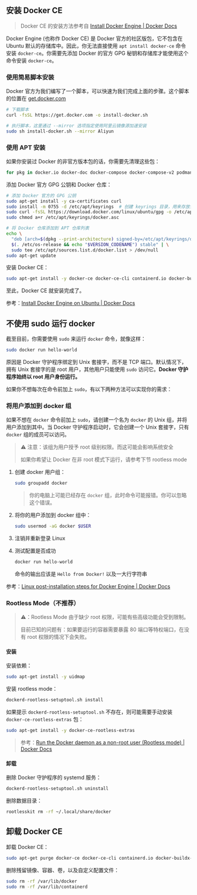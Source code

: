 ## 安装 Docker CE

> Docker CE 的安装方法参考自 [Install Docker Engine | Docker Docs](https://docs.docker.com/engine/install/)

Docker Engine (也称作 Docker CE) 是 Docker 官方的社区版包，它不包含在 Ubuntu 默认的存储库中。因此，你无法直接使用 `apt install docker-ce` 命令安装 `docker-ce`。你需要先添加 Docker 的官方 GPG 秘钥和存储库才能使用这个命令安装 `docker-ce`。

### 使用简易脚本安装

Docker 官方为我们编写了一个脚本，可以快速为我们完成上面的步骤。这个脚本的位置在 [get.docker.com](https://get.docker.com)

```sh
# 下载脚本
curl -fsSL https://get.docker.com -o install-docker.sh

# 执行脚本，这里通过 --mirror 选项指定使用阿里云镜像源加速安装
sudo sh install-docker.sh --mirror Aliyun
```

### 使用 APT 安装

如果你安装过 Docker 的非官方版本包的话，你需要先清理这些包：

```sh
for pkg in docker.io docker-doc docker-compose docker-compose-v2 podman-docker containerd runc; do sudo apt-get remove $pkg; done
```

添加 Docker 官方 GPG 公钥和 Docker 仓库：

```sh
# 添加 Docker 官方的 GPG 公钥
sudo apt-get install -y ca-certificates curl
sudo install -m 0755 -d /etc/apt/keyrings  # 创建 keyrings 目录，用来存放认证 APT 源的密钥环文件
sudo curl -fsSL https://download.docker.com/linux/ubuntu/gpg -o /etc/apt/keyrings/docker.asc  # 下载 Docker 的 GPG 公钥
sudo chmod a+r /etc/apt/keyrings/docker.asc

# 将 Docker 仓库添加到 APT 仓库列表
echo \
  "deb [arch=$(dpkg --print-architecture) signed-by=/etc/apt/keyrings/docker.asc] https://download.docker.com/linux/ubuntu \
  $(. /etc/os-release && echo "$VERSION_CODENAME") stable" | \
  sudo tee /etc/apt/sources.list.d/docker.list > /dev/null
sudo apt-get update
```

安装 Docker CE：

```sh
sudo apt-get install -y docker-ce docker-ce-cli containerd.io docker-buildx-plugin docker-compose-plugin
```

至此，Docker CE 就安装完成了。

参考：[Install Docker Engine on Ubuntu | Docker Docs](https://docs.docker.com/engine/install/ubuntu/#uninstall-docker-engine)

## 不使用 sudo 运行 docker

截至目前，你需要使用 `sudo` 来运行 `docker` 命令，就像这样：

```sh
sudo docker run hello-world
```

原因是 Docker 守护程序绑定到 Unix 套接字，而不是 TCP 端口。默认情况下，拥有 Unix 套接字的是 root 用户，其他用户只能使用 `sudo` 访问它。**Docker 守护程序始终以 root 用户身份运行。**

如果你不想每次在命令前加上 `sudo`，有以下两种方法可以实现你的需求：

### 将用户添加到 docker 组

如果不想在 `docker` 命令前加上 `sudo`，请创建一个名为 `docker` 的 Unix 组，并将用户添加到其中。当 Docker 守护程序启动时，它会创建一个 Unix 套接字，只有 `docker` 组的成员可以访问。

> ⚠️ 注意：该组为用户授予 root 级别权限。而这可能会影响系统安全
>
> 如果你希望让 Docker 在非 root 模式下运行，请参考下节 rootless mode

1. 创建 docker 用户组：
    ```sh
    sudo groupadd docker
    ```
    > 你的电脑上可能已经存在 `docker` 组，此时命令可能报错。你可以忽略这个错误。

2. 将你的用户添加到 docker 组中：
    ```sh
    sudo usermod -aG docker $USER
    ```

3. 注销并重新登录 Linux

4. 测试配置是否成功
    ```sh
    docker run hello-world
    ```
    命令的输出应该是 `Hello from Docker!` 以及一大行字符串

参考：[Linux post-installation steps for Docker Engine | Docker Docs](https://docs.docker.com/engine/install/linux-postinstall/)

### Rootless Mode（不推荐）

> ⚠️：Rootless Mode 由于缺少 root 权限，可能有些高级功能会受到限制。
>
> 目前已知的问题有：如果要运行的容器需要暴露 80 端口等特权端口，在没有 root 权限的情况下会失败。

####  安装

安装依赖：

```sh
sudo apt-get install -y uidmap
```

安装 rootless mode：

```sh
dockerd-rootless-setuptool.sh install
```

如果提示 `dockerd-rootless-setuptool.sh` 不存在，则可能需要手动安装 `docker-ce-rootless-extras` 包：

```sh
sudo apt-get install -y docker-ce-rootless-extras
```

> 参考：[Run the Docker daemon as a non-root user (Rootless mode) | Docker Docs](https://docs.docker.com/engine/security/rootless/)

#### 卸载

删除 Docker 守护程序的 systemd 服务：

```sh
dockerd-rootless-setuptool.sh uninstall
```

删除数据目录：

```sh
rootlesskit rm -rf ~/.local/share/docker
```

## 卸载 Docker CE

卸载 Docker CE：

```sh
sudo apt-get purge docker-ce docker-ce-cli containerd.io docker-buildx-plugin docker-compose-plugin docker-ce-rootless-extras
```

删除残留镜像、容器、卷，以及自定义配置文件：

```sh
sudo rm -rf /var/lib/docker
sudo rm -rf /var/lib/containerd
```
